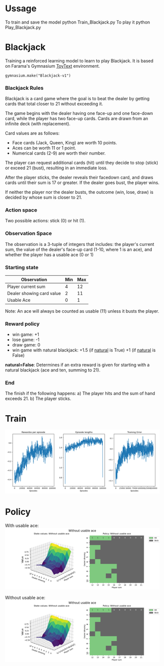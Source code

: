 # Ussage
To train and save the model
    python Train_Blackjack.py
To play it
    python Play_Blackjack.py


# Blackjack

Training a reinforced learning model to learn to play Blackjack. It is based on Farama's Gymnasium [ToyText](https://gymnasium.farama.org/environments/toy_text/blackjack/) environment.
    
    gymnasium.make("Blackjack-v1")

### Blackjack Rules

Blackjack is a card game where the goal is to beat the dealer by getting cards that total closer to 21 without exceeding it.


The game begins with the dealer having one face-up and one face-down card, while the player has two face-up cards. Cards are drawn from an infinite deck (with replacement).

Card values are as follows:
* Face cards (Jack, Queen, King) are worth 10 points.
* Aces can be worth 11 or 1 point.
* Numerical cards (2-9) are worth their number.

The player can request additional cards (hit) until they decide to stop (stick) or exceed 21 (bust), resulting in an immediate loss.

  After the player sticks, the dealer reveals their facedown card, and draws cards until their sum is 17 or greater. If the dealer goes bust, the player wins.

If neither the player nor the dealer busts, the outcome (win, lose, draw) is decided by whose sum is closer to 21.

 
### Action space
Two possible actions: stick (0) or hit (1).
  

### Observation Space
The observation is a 3-tuple of integers that includes: the player's current sum, the value of the dealer's face-up card (1-10, where 1 is an ace), and whether the player has a usable ace (0 or 1)

### Starting state
|Observation| Min | Max |
|--|--| --|
| Player current sum | 4| 12 |
| Dealer showing card value | 2 | 11 |
| Usable Ace | 0 | 1 |

Note: An ace will always be counted as usable (11) unless it busts the player.

### Reward policy
-   win game: +1
-   lose game: -1
-   draw game: 0
-   win game with natural  blackjack: +1.5 (if  [natural](https://gymnasium.farama.org/environments/toy_text/blackjack/#nat)  is True) +1 (if  [natural](https://gymnasium.farama.org/environments/toy_text/blackjack/#nat)  is False)

 **natural=False**: Determines if an extra reward is given for starting with a natural blackjack (ace and ten, summing to 21).

### End
The finish if the following happens:
	 a)   The player hits and the sum of hand exceeds 21.
	 b)  The player sticks.


# Train
![training_progress](https://github.com/MartinezAgullo/Blackjack_RL/blob/main/training_progress.png)




# Policy
With usable ace:
![Policy](https://github.com/MartinezAgullo/Blackjack_RL/blob/main/Policy_withOutUsableAce.png)


Without usable ace:
![Policy](https://github.com/MartinezAgullo/Blackjack_RL/blob/main/Policy_withOutUsableAce.png)
